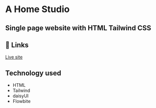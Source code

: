 # A Home Studio
## Single page website with HTML Tailwind CSS


## 🔗 Links
[Live site](https://thehomestudio.netlify.app/)


## Technology used
- HTML
- Tailwind
- daisyUI
- Flowbite
